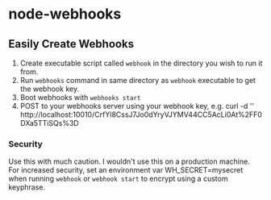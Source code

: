 node-webhooks
=============

## Easily Create Webhooks

1. Create executable script called `webhook` in the directory you wish to
   run it from.
2. Run `webhooks` command in same directory as `webhook` executable to
   get the webhook key.
3. Boot webhooks with `webhooks start`
4. POST to your webhooks server using your webhook key, e.g.
   curl -d '' http://localhost:10010/CrfYl8CssJ7Jo0dYryVJYMV44CC5AcLi0At%2FF0DXa5TTiSQs%3D

### Security

Use this with much caution. I wouldn't use this on a production
machine. For increased security, set an environment var
WH_SECRET=mysecret when running `webhook` or `webhook start` to encrypt
using a custom keyphrase.
